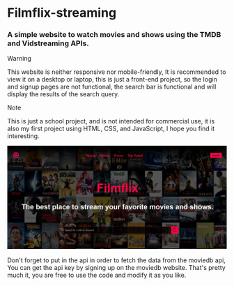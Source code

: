 # Filmflix-streaming
### A simple website to watch movies and shows using the TMDB and Vidstreaming APIs.

> [!WARNING]
> This website is neither responsive nor mobile-friendly, It is recommended to view it on a desktop or laptop, this is just a front-end project, so the login and signup pages are not functional, the search bar is functional and will display the results of the search query.

> [!NOTE]
> This is just a school project, and is not intended for commercial use, it is also my first project using HTML, CSS, and JavaScript, I hope you find it interesting.

![Homw Page.](Filmflix.png)

Don't forget to put in the api in order to fetch the data from the moviedb api, You can get the api key by signing up on the moviedb website.
That's pretty much it, you are free to use the code and modify it as you like. 
